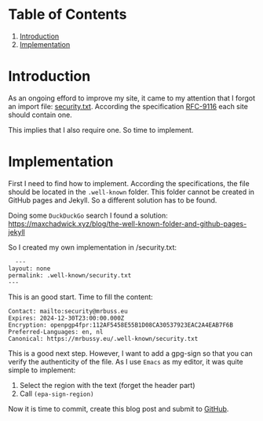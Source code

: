 
# Table of Contents

1.  [Introduction](#orga2cb301)
2.  [Implementation](#org12c6e05)



<a id="orga2cb301"></a>

# Introduction

As an ongoing efford to improve my site, it came to my attention that I forgot an import file: [security.txt](https://mrbussy.eu/.well-known/security.txt). According the specification [RFC-9116](https://www.rfc-editor.org/rfc/rfc9116) each site should contain one.  

This implies that  I also require one. So time to implement.  


<a id="org12c6e05"></a>

# Implementation

First I need to find how to implement. According the specifications, the file should be located in the `.well-known` folder. This folder cannot be created in GitHub pages and Jekyll. So a different solution has to be found.  

Doing some `DuckDuckGo` search I found a solution: <https://maxchadwick.xyz/blog/the-well-known-folder-and-github-pages-jekyll>  

So I created my own implementation in /security.txt:  

```
  ---
layout: none
permalink: .well-known/security.txt
---

```

This is an good start. Time to fill the content:  

```
Contact: mailto:security@mrbuss.eu
Expires: 2024-12-30T23:00:00.000Z
Encryption: openpgp4fpr:112AF5458E55B1D08CA30537923EAC2A4EAB7F6B
Preferred-Languages: en, nl
Canonical: https://mrbussy.eu/.well-known/security.txt

```

This is a good next step. However, I want to add a gpg-sign so that you can verify the authenticity of the file. As I use `Emacs` as my editor, it was quite simple to implement:  

1.  Select the region with the text (forget the header part)
2.  Call `(epa-sign-region)`

Now it is time to commit, create this blog post and submit to [GitHub](https://github.com/mrbussy/mrbussy.github.io).  

